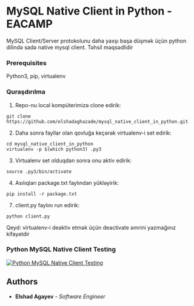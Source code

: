 # MySQL Native Client in Python - EACAMP

MySQL Client/Server protokolunu daha yaxşı başa düşmək üçün python dilində sadə native mysql client. Təhsil məqsədlidir

### Prerequisites

Python3, pip, virtualenv

### Quraşdırılma

1. Repo-nu local kompüterimizə clone edirik:
```
git clone https://github.com/elshadaghazade/mysql_native_client_in_python.git
```
2. Daha sonra fayllar olan qovluğa keçərək virtualenv-i set edirik:
```
cd mysql_native_client_in_python
virtualenv -p $(which python3) .py3
```

3. Virtualenv set olduqdan sonra onu aktiv edirik:
```
source .py3/bin/activate
```

4. Asılıqları package.txt faylından yükləyirik:
```
pip install -r package.txt
```

7. client.py faylını run edirik:
```
python client.py
```

Qeyd: virtualenv-i deaktiv etmək üçün deactivate əmrini yazmağınız kifayətdir

### Python MySQL Native Client Testing
[![Python MySQL Native Client Testing](https://img.youtube.com/vi/lO81kjtdTYc/0.jpg)](https://www.youtube.com/watch?v=lO81kjtdTYc)

## Authors

* **Elshad Agayev** - *Software Engineer*
